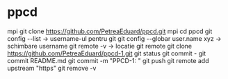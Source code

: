 # ppcd

mpi git clone https://github.com/PetreaEduard/ppcd.git
mpi cd ppcd
git config --list -> username-ul pentru git
git config --globar user.name xyz -> schimbare username
git remote -v -> locatie git remote
git clone https://github.com/PetreaEduard/ppcd-1.git
git status
git commit -
git commit README.md
git commit -m "PPCD-1: "
git push
git remote add upstream "https"
git remove -v 
